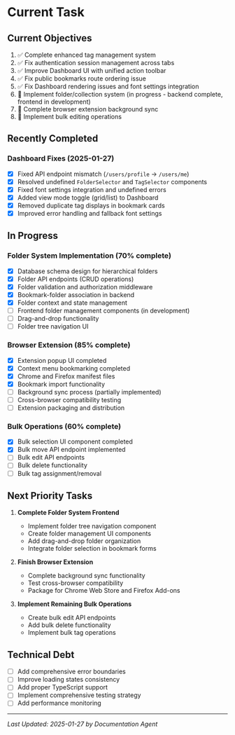 # Current Task

## Current Objectives
1. ✅ Complete enhanced tag management system
2. ✅ Fix authentication session management across tabs
3. ✅ Improve Dashboard UI with unified action toolbar
4. ✅ Fix public bookmarks route ordering issue
5. ✅ Fix Dashboard rendering issues and font settings integration
6. 🔄 Implement folder/collection system (in progress - backend complete, frontend in development)
7. 🔄 Complete browser extension background sync
8. 🔄 Implement bulk editing operations

## Recently Completed
### Dashboard Fixes (2025-01-27)
- [x] Fixed API endpoint mismatch (`/users/profile` → `/users/me`)
- [x] Resolved undefined `FolderSelector` and `TagSelector` components
- [x] Fixed font settings integration and undefined errors
- [x] Added view mode toggle (grid/list) to Dashboard
- [x] Removed duplicate tag displays in bookmark cards
- [x] Improved error handling and fallback font settings

## In Progress
### Folder System Implementation (70% complete)
- [x] Database schema design for hierarchical folders
- [x] Folder API endpoints (CRUD operations)
- [x] Folder validation and authorization middleware
- [x] Bookmark-folder association in backend
- [x] Folder context and state management
- [ ] Frontend folder management components (in development)
- [ ] Drag-and-drop functionality
- [ ] Folder tree navigation UI

### Browser Extension (85% complete)
- [x] Extension popup UI completed
- [x] Context menu bookmarking completed
- [x] Chrome and Firefox manifest files
- [x] Bookmark import functionality
- [ ] Background sync process (partially implemented)
- [ ] Cross-browser compatibility testing
- [ ] Extension packaging and distribution

### Bulk Operations (60% complete)
- [x] Bulk selection UI component completed
- [x] Bulk move API endpoint implemented
- [ ] Bulk edit API endpoints
- [ ] Bulk delete functionality
- [ ] Bulk tag assignment/removal

## Next Priority Tasks
1. **Complete Folder System Frontend**
   - Implement folder tree navigation component
   - Create folder management UI components
   - Add drag-and-drop folder organization
   - Integrate folder selection in bookmark forms

2. **Finish Browser Extension**
   - Complete background sync functionality
   - Test cross-browser compatibility
   - Package for Chrome Web Store and Firefox Add-ons

3. **Implement Remaining Bulk Operations**
   - Create bulk edit API endpoints
   - Add bulk delete functionality
   - Implement bulk tag operations

## Technical Debt
- [ ] Add comprehensive error boundaries
- [ ] Improve loading states consistency
- [ ] Add proper TypeScript support
- [ ] Implement comprehensive testing strategy
- [ ] Add performance monitoring

---
*Last Updated: 2025-01-27 by Documentation Agent*
